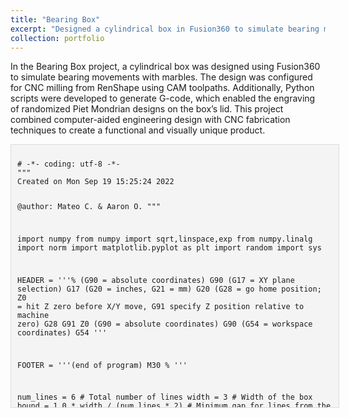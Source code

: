 ```yaml
---
title: "Bearing Box"
excerpt: "Designed a cylindrical box in Fusion360 to simulate bearing movements using marbles. Configured CAM toolpaths for CNC milling the box from RenShape. Developed Python scripts to generate G-code for engraving randomized Piet Mondrian designs on the lid."
collection: portfolio
---
```


In the Bearing Box project, a cylindrical box was designed using Fusion360 to simulate bearing movements with marbles. The design was  configured for CNC milling from RenShape using CAM toolpaths. Additionally, Python scripts were developed to generate G-code, which enabled the engraving of randomized Piet Mondrian designs on the box’s lid. This project combined computer-aided engineering design with CNC fabrication techniques to create a functional and visually unique product.


<!DOCTYPE html>
<html lang="en">
<head>
  <link rel="stylesheet" href="https://cdnjs.cloudflare.com/ajax/libs/highlight.js/11.7.0/styles/default.min.css">
  <script src="https://cdnjs.cloudflare.com/ajax/libs/highlight.js/11.7.0/highlight.min.js"></script>
  <script>hljs.highlightAll();</script>
  <meta charset="UTF-8">
  <meta name="viewport" content="width=device-width, initial-scale=1.0">
  <title>Python Script Viewer</title>
  <style>
  .scrollable-code-container {
    width: 100%;
    height: 400px;
    overflow-y: scroll;
    overflow-x: hidden;
    border: 1px solid #ddd;
    padding: 10px;
    background-color: #f4f4f4;
    font-family: monospace;
    font-size: 14px; /* Adjust the font size */
  }
  pre {
    margin: 0;
  }
</style>

</head>
<body>
  <div class="scrollable-code-container">
    <pre><code>
# -*- coding: utf-8 -*-
"""
Created on Mon Sep 19 15:25:24 2022

@author: Mateo C. & Aaron O.
"""

import numpy
from numpy import sqrt,linspace,exp
from numpy.linalg import norm
import matplotlib.pyplot as plt
import random
import sys

HEADER = '''%
(G90 = absolute coordinates)
G90
(G17 = XY plane selection)
G17
(G20 = inches, G21 = mm)
G20
(G28 = go home position; Z0 = hit Z zero before X/Y move, G91 specify Z position relative to machine zero)
G28 G91 Z0
(G90 = absolute coordinates)
G90
(G54 = workspace coordinates)
G54
'''

FOOTER = '''(end of program)
M30
%
'''

num_lines = 6 # Total number of lines
width = 3 # Width of the box
bound = 1.0 * width / (num_lines * 2) # Minimum gap for lines from the edge of the box
tol = bound # Minimum gap between lines
box_a_row_col = num_lines + 1 # Number of boxes per row/column
tot_boxes = (num_lines + 1)**2 # Total number of boxes in the grid
lines_per_box = 6 # Number of lines per axis of box to create hatching
colours = ["k-", "b-", "r-", "y-"] # matplotlib references for colours used in a typical Mondrian painting
line_thickness = 0.5 # Thickness of the line used for hatching

def rand_vert_lines():
    xcords = [0] * num_lines
    for i, cord, in enumerate (xcords):
        xcords[i] = random.uniform(bound, width - bound)
        while i > 0 and is_too_close(tol, xcords[i], i, xcords):
            xcords[i] = random.uniform(bound, width - bound)
    return xcords

def rand_ho_lines():
    ycords = [0] * num_lines
    for i, cord, in enumerate (ycords):
        ycords[i] = random.uniform(bound, width - bound)
        while i > 0 and is_too_close(tol, ycords[i], i, ycords):
            ycords[i] = random.uniform(bound, width - bound)
    
    return ycords

def random_boxes():
    boxes = [0] * (box_a_row_col)
    for i in range(box_a_row_col):
        boxes[i] = random.randint(0, box_a_row_col - 1)
    
    return boxes

def plot_boxes(v_cords, h_cords, b_indices, h_paths):
    for i in range (len(b_indices)):
        x_bot = v_cords[i]
        x_top = v_cords[i + 1]
        
        y_bot = h_cords[b_indices[i]]
        y_top = h_cords[b_indices[i] + 1]
        
        create_hatch(x_bot, x_top, y_bot, y_top, h_paths)
        
    return None

def create_hatch(x_bot, x_top, y_bot, y_top, h_paths):
    delta_x = (x_top - x_bot) / lines_per_box
    delta_y = (y_top - y_bot) / lines_per_box
    
    rand_colour = colours[0]
    # Use "rand_colour = colours[random.randint(0,len(colours)) - 1]" if you
    # want the boxes to be randomly coloured black, blue, red, or yellow
    
    for i in range (lines_per_box):
        x_plus_delta_i = x_bot + i * delta_x
        plt.plot([x_plus_delta_i, x_plus_delta_i], [y_bot, y_top], rand_colour, linewidth = line_thickness)
        h_paths.append([[x_plus_delta_i, y_bot],
                        [x_plus_delta_i, y_top]])
        
        y_plus_delta_i = y_bot + i * delta_y
        plt.plot([x_bot, x_top], [y_plus_delta_i, y_plus_delta_i], rand_colour, linewidth = line_thickness)
        h_paths.append([[x_bot, y_plus_delta_i],
                        [x_top, y_plus_delta_i]])
        
    return None

def is_too_close(tol, c0, curr_index, coordinates):
    is_near = False
    for j in range(curr_index):
        if abs(c0 - coordinates[j]) < tol:
            is_near = True
    
    return is_near

def engrave_toolpath(ncfile, # opened file that can be written to
                     path, # points along path to engrave                     
                     feed_rate_mm_per_min, # feed rate in mm per min
                     feed_height_mm, # feed/retract height above surface
                     depth_of_cut_mm, # depth of cut below surface
                     path_is_closed, # should we return to the first point after the last one?
                     cutter_is_down): # is the cutter currently down?

    # make sure we have at least 2 points
    assert len(path) >= 2

    # plunge rate is usually 1/3 feed rate
    plunge_rate_mm_per_min = int(feed_rate_mm_per_min / 3)

    # get first point in path
    x0, y0 = path[0]

    if cutter_is_down: 
        # if cutter was down, come up to feed height, then go to start position
        ncfile.write(f'G0 Z{feed_height_mm:.3f}\n')
        ncfile.write(f'X{x0:.3f} Y{y0:.3f}\n')
    else:
        # if cutter was already, up, go to start position, then rapid
        # down to feed height
        ncfile.write(f'G0 X{x0:.3f} Y{y0:.3f}\n')
        ncfile.write(f'Z{feed_height_mm}\n')
    
    # linear move down to cutting depth
    ncfile.write(f'G1 Z-{depth_of_cut_mm:.3f} F{plunge_rate_mm_per_min}\n')

    # get second point in path
    x1, y1 = path[1]
    
    # move horizontally to second point at cutting feed rate
    ncfile.write(f'X{x1:.3f} Y{y1:.3f} F{feed_rate_mm_per_min}\n')
    
    # for every point from the third on, just keep moving - no need to re-specify feed rate
    for xi, yi in path[2:]:
        ncfile.write(f'X{xi:.3f} Y{yi:.3f}\n')
        
    if path_is_closed:
        # return back to our starting point at the same linear feedrate
        ncfile.write(f'X{x0:.3f} Y{y0:.3f}\n')


def emit_gcode(paths, gcode_filename, 
               tool_number, spindle_speed,
               feed_rate_mm_per_min, 
               feed_height_mm,
               depth_of_cut_mm):


    with open(gcode_filename, 'w') as ncfile:

        ncfile.write(HEADER)

        # select our tool
        ncfile.write('\n(tool change)\n')
        ncfile.write(f'T{tool_number} M6\n\n')

        # turn on spindle
        ncfile.write('(turn on spindle)\n')
        ncfile.write(f'S{spindle_speed} M3\n\n')

        # initially, the cutter is up after homing
        cutter_is_down = False
        
        # all paths are closed
        path_is_closed = True

        for path in paths:

            # emit the toolpath for this engraving
            engrave_toolpath(ncfile, path, 
                             feed_rate_mm_per_min, 
                             feed_height_mm,
                             depth_of_cut_mm,
                             path_is_closed,
                             cutter_is_down)

            # after the first path (and all others), cutter
            # is down below the surface
            cutter_is_down = True

        ncfile.write(FOOTER)

    print('wrote', gcode_filename)
    

def main():
    #seed = random.randint(0, 100000000)
    seed = 78495222
    
    print('got seed', seed)
    
    random.seed(seed)
    
    #print(random.getstate())
    
    box_paths = []
    hatch_paths = []
    
    vert_cords = sorted(rand_vert_lines())
    ho_cords = sorted(rand_ho_lines())
    
    box_indices = random_boxes()
    
    for i, x_cord in enumerate (vert_cords):
        plt.plot([x_cord, x_cord], [0, width], "k-")
        box_paths.append([[x_cord, 0],
                          [x_cord, width]])
        
    for i, y_cord in enumerate (ho_cords):
        plt.plot([0, width], [y_cord, y_cord], "k-")
        box_paths.append([[0, y_cord],
                          [width, y_cord]])
    
    full_vert_bounds = [0] + vert_cords + [width]
    full_ho_bounds = [0] + ho_cords + [width]
    
    plot_boxes(full_vert_bounds, full_ho_bounds, box_indices, hatch_paths)
    
    emit_gcode(box_paths, 'engrave_boxes.nc',
               tool_number=965,
               spindle_speed=10000,
               feed_rate_mm_per_min=25,
               feed_height_mm=0.2,
               depth_of_cut_mm=0.06)
    

    emit_gcode(hatch_paths, 'engrave_hatching.nc',
               tool_number=965,
               spindle_speed=10000,
               feed_rate_mm_per_min=25,
               feed_height_mm=0.4,
               depth_of_cut_mm=0.015)
    
    
main()
    </code></pre>
    
  </div>
</body>
</html>



